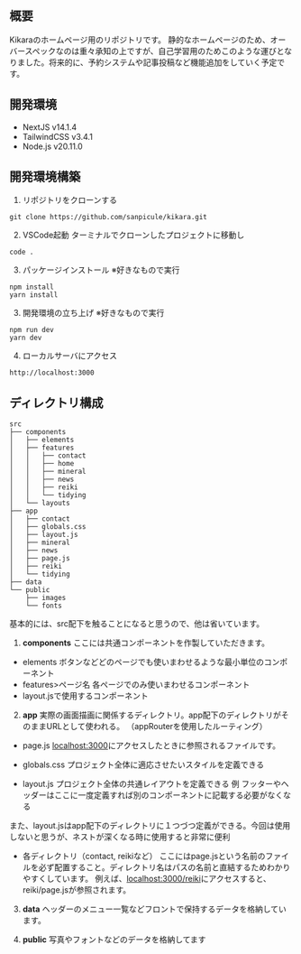 ## 概要
Kikaraのホームページ用のリポジトリです。
静的なホームページのため、オーバースペックなのは重々承知の上ですが、自己学習用のためこのような運びとなりました。将来的に、予約システムや記事投稿など機能追加をしていく予定です。

## 開発環境
- NextJS v14.1.4
- TailwindCSS v3.4.1
- Node.js v20.11.0

## 開発環境構築
1. リポジトリをクローンする
```
git clone https://github.com/sanpicule/kikara.git
```

2. VSCode起動
ターミナルでクローンしたプロジェクトに移動し
```
code .
```

3. パッケージインストール ※好きなもので実行
```
npm install
yarn install
```

3. 開発環境の立ち上げ ※好きなもので実行
```
npm run dev
yarn dev
```

4. ローカルサーバにアクセス
```
http://localhost:3000
```

## ディレクトリ構成
```
src
├── components
│   ├── elements
│   ├── features
│   │   ├── contact
│   │   ├── home
│   │   ├── mineral
│   │   ├── news
│   │   ├── reiki
│   │   └── tidying
│   └── layouts
├── app
│   ├── contact
│   ├── globals.css
│   ├── layout.js
│   ├── mineral
│   ├── news
│   ├── page.js
│   ├── reiki
│   └── tidying
├── data
└── public
    ├── images
    └── fonts
```
基本的には、src配下を触ることになると思うので、他は省いています。
1. **components**
ここには共通コンポーネントを作製していただきます。
- elements
ボタンなどどのページでも使いまわせるような最小単位のコンポーネント
- features>ページ名
各ページでのみ使いまわせるコンポーネント
- layout.jsで使用するコンポーネント

2. **app**
実際の画面描画に関係するディレクトリ。app配下のディレクトリがそのままURLとして使われる。
（appRouterを使用したルーティング）

- page.js
[localhost:3000](http://localhost:3000)にアクセスしたときに参照されるファイルです。

- globals.css
プロジェクト全体に適応させたいスタイルを定義できる

- layout.js
プロジェクト全体の共通レイアウトを定義できる
例 フッターやヘッダーはここに一度定義すれば別のコンポーネントに記載する必要がなくなる

また、layout.jsはapp配下のディレクトリに１つづつ定義ができる。今回は使用しないと思うが、ネストが深くなる時に使用すると非常に便利

- 各ディレクトリ（contact, reikiなど）
ここにはpage.jsという名前のファイルを必ず配置すること。ディレクトリ名はパスの名前と直結するためわかりやすくしています。
例えば、[localhost:3000/reiki](http://localhost:3000/reiki)にアクセスすると、reiki/page.jsが参照されます。

3. **data**
ヘッダーのメニュー一覧などフロントで保持するデータを格納しています。

4. **public**
写真やフォントなどのデータを格納してます